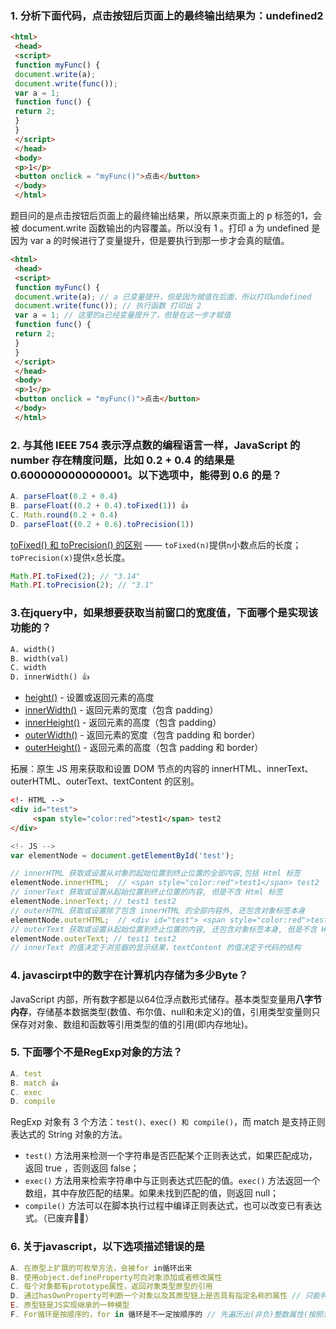 ### 1. 分析下面代码，点击按钮后页面上的最终输出结果为：undefined2

```html
<html>
 <head>
 <script>
 function myFunc() {
 document.write(a);
 document.write(func());
 var a = 1;
 function func() {
 return 2;
 }
 }
 </script>
 </head>
 <body>
 <p>1</p>
 <button onclick = "myFunc()">点击</button>
 </body>
 </html>
```

题目问的是点击按钮后页面上的最终输出结果，所以原来页面上的 p 标签的1，会被 document.write 函数输出的内容覆盖。所以没有 1 。打印 a 为 undefined 是因为 var a 的时候进行了变量提升，但是要执行到那一步才会真的赋值。

```html
<html>
 <head>
 <script>
 function myFunc() {
 document.write(a); // a 已变量提升，但是因为赋值在后面，所以打印undefined
 document.write(func()); // 执行函数 打印出 2
 var a = 1; // 这里的a已经变量提升了，但是在这一步才赋值
 function func() {
 return 2;
 }
 }
 </script>
 </head>
 <body>
 <p>1</p>
 <button onclick = "myFunc()">点击</button> 
 </body>
 </html>
```

### 2. 与其他 IEEE 754 表示浮点数的编程语言一样，JavaScript 的 number 存在精度问题，比如 0.2 + 0.4 的结果是 0.6000000000000001。以下选项中，能得到 0.6 的是？

```js
A. parseFloat(0.2 + 0.4)
B. parseFloat((0.2 + 0.4).toFixed(1)) 👍
C. Math.round(0.2 + 0.4)
D. parseFloat((0.2 + 0.6).toPrecision(1))
```

[toFixed() 和 toPrecision() 的区别](https://stackoverflow.com/questions/3337849/difference-between-tofixed-and-toprecision) —— `toFixed(n)`提供`n`小数点后的长度；`toPrecision(x)`提供`x`总长度。

```js
Math.PI.toFixed(2); // "3.14"
Math.PI.toPrecision(2); // "3.1"
```

### 3.在jquery中，如果想要获取当前窗口的宽度值，下面哪个是实现该功能的？

```html
A. width()
B. width(val)
C. width
D. innerWidth() 👍
```

- [height()](http://www.runoob.com/jquery/css-height.html) - 设置或返回元素的高度
- [innerWidth()](http://www.runoob.com/jquery/html-innerwidth.html) - 返回元素的宽度（包含 padding）
- [innerHeight()](http://www.runoob.com/jquery/html-innerheight.html) - 返回元素的高度（包含 padding）
- [outerWidth()](http://www.runoob.com/jquery/html-outerwidth.html) - 返回元素的宽度（包含 padding 和 border）
- [outerHeight()](http://www.runoob.com/jquery/html-outerheight.html) - 返回元素的高度（包含 padding 和 border）

拓展：原生 JS 用来获取和设置 DOM 节点的内容的 innerHTML、innerText、outerHTML、outerText、textContent 的区别。

```html
<!- HTML -->
<div id="test">
     <span style="color:red">test1</span> test2
</div>
```

```js
<!- JS -->
var elementNode = document.getElementById('test');
```

```js
// innerHTML 获取或设置从对象的起始位置到终止位置的全部内容,包括 Html 标签
elementNode.innerHTML;  // <span style="color:red">test1</span> test2
// innerText 获取或设置从起始位置到终止位置的内容, 但是不含 Html 标签
elementNode.innerText; // test1 test2
// outerHTML 获取或设置除了包含 innerHTML 的全部内容外, 还包含对象标签本身
elementNode.outerHTML;  // <div id="test"> <span style="color:red">test1</span> test2 </div>
// outerText 获取或设置从起始位置到终止位置的内容, 还包含对象标签本身, 但是不含 Html 标签
elementNode.outerText; // test1 test2
// innerText 的值决定于浏览器的显示结果，textContent 的值决定于代码的结构
```

### 4. javascirpt中的数字在计算机内存储为多少Byte？

JavaScript 内部，所有数字都是以64位浮点数形式储存。基本类型变量用**八字节内存**，存储基本数据类型(数值、布尔值、null和未定义)的值，引用类型变量则只保存对对象、数组和函数等引用类型的值的引用(即内存地址)。

### 5. 下面哪个不是RegExp对象的方法？

```js
A. test
B. match 👍
C. exec
D. compile
```

RegExp 对象有 3 个方法：`test()、exec() 和 compile()`，而 match 是支持正则表达式的 String 对象的方法。

- `test()` 方法用来检测一个字符串是否匹配某个正则表达式，如果匹配成功，返回 true ，否则返回 false；
- `exec()` 方法用来检索字符串中与正则表达式匹配的值。`exec()` 方法返回一个数组，其中存放匹配的结果。如果未找到匹配的值，则返回 null； 
- `compile()` 方法可以在脚本执行过程中编译正则表达式，也可以改变已有表达式。（已废弃🙅‍♂️）

### 6. 关于javascript，以下选项描述错误的是

```js
A. 在原型上扩展的可枚举方法，会被for in循环出来
B. 使用object.defineProperty可向对象添加或者修改属性
C. 每个对象都有prototype属性，返回对象类型原型的引用
D. 通过hasOwnProperty可判断一个对象以及其原型链上是否具有指定名称的属性 // 只能判断对象上
E. 原型链是JS实现继承的一种模型
F. For循环是按顺序的，for in 循环是不一定按顺序的 // 先遍历出(非负)整数属性(按照升序),然后其他属性按照创建时候的顺序遍历出来
```

